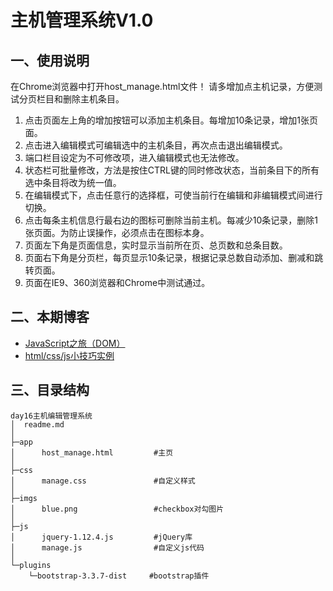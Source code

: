 # 主机管理系统V1.0

## 一、使用说明
在Chrome浏览器中打开host_manage.html文件！
请多增加点主机记录，方便测试分页栏目和删除主机条目。

1. 点击页面左上角的增加按钮可以添加主机条目。每增加10条记录，增加1张页面。
2. 点击进入编辑模式可编辑选中的主机条目，再次点击退出编辑模式。
3. 端口栏目设定为不可修改项，进入编辑模式也无法修改。
4. 状态栏可批量修改，方法是按住CTRL键的同时修改状态，当前条目下的所有选中条目将改为统一值。
5. 在编辑模式下，点击任意行的选择框，可使当前行在编辑和非编辑模式间进行切换。
6. 点击每条主机信息行最右边的图标可删除当前主机。每减少10条记录，删除1张页面。为防止误操作，必须点击在图标本身。
7. 页面左下角是页面信息，实时显示当前所在页、总页数和总条目数。
8. 页面右下角是分页栏，每页显示10条记录，根据记录总数自动添加、删减和跳转页面。
9. 页面在IE9、360浏览器和Chrome中测试通过。

## 二、本期博客

* [JavaScript之旅（DOM）
](http://www.cnblogs.com/feixuelove1009/p/5778861.html)
* [html/css/js小技巧实例](http://www.cnblogs.com/feixuelove1009/p/5787344.html)

## 三、目录结构

    day16主机编辑管理系统
    │  readme.md
    │
    ├─app
    │      host_manage.html         #主页
    │
    ├─css
    │      manage.css               #自定义样式
    │
    ├─imgs
    │      blue.png                 #checkbox对勾图片
    │
    ├─js
    │      jquery-1.12.4.js         #jQuery库
    │      manage.js                #自定义js代码
    │
    └─plugins
        └─bootstrap-3.3.7-dist     #bootstrap插件
